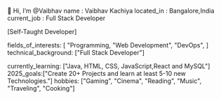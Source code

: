 👋 Hi, I’m @Vaibhav
name        : Vaibhav Kachiya
located_in  : Bangalore,India
current_job : Full Stack Developer

[Self-Taught Developer]

fields_of_interests:
  [
"Programming,
"Web Development",
"DevOps",
]
technical_background:
["Full Stack Developer"]

currently_learning: ["Java, HTML, CSS, JavaScript,React and MySQL"]
2025_goals:["Create 20+ Projects and learn at least 5-10 new Technologies."]
hobbies: ["Gaming", "Cinema", "Reading", "Music", "Traveling", "Cooking"]
